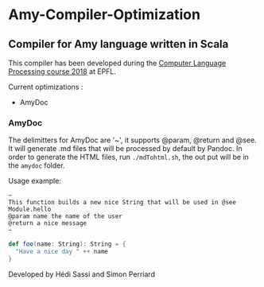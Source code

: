 # Amy-Compiler-Optimization
## Compiler for Amy language written in Scala
This compiler has been developed during the [Computer Language Processing course 2018](http://lara.epfl.ch/w/cc18:top) at EPFL.

Current optimizations :

  - AmyDoc
  
### AmyDoc
The delimitters for AmyDoc are '~', it supports @param, @return and @see.
It will generate .md files that will be processed by default by Pandoc.
In order to generate the HTML files, run ```./mdTohtml.sh```, the out put will be in the ```amydoc``` folder.

Usage example:  

```
~  
This function builds a new nice String that will be used in @see Module.hello
@param name the name of the user  
@return a nice message  
~  
```
```scala
def foo(name: String): String = {
  "Have a nice day " ++ name
}
```


Developed by Hédi Sassi and Simon Perriard
